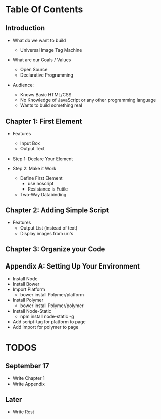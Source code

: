 Table Of Contents
=================

## Introduction

  + What do we want to build
    + Universal Image Tag Machine

  + What are our Goals / Values
    + Open Source 
    + Declarative Programming

  + Audience:
    + Knows Basic HTML/CSS
    + No Knowledge of JavaScript or any other programming language
    + Wants to build something real

## Chapter 1: First Element

  + Features
    + Input Box
    + Output Text

  + Step 1: Declare Your Element 
  + Step 2: Make it Work
    + Define First Element
      + use noscript
      + Resistance is Futile
    + Two-Way Databinding

## Chapter 2: Adding Simple Script

  + Features
    + Output List (instead of text)
    + Display images from url's

## Chapter 3: Organize your Code

## Appendix A: Setting Up Your Environment

  + Install Node
  + Install Bower
  + Import Platform
    + bower install Polymer/platform
  + Install Polymer
    + bower install Polymer/polymer
  + Install Node-Static
    + npm install node-static -g 
  + Add script-tag for platform to page 
  + Add import for polymer to page 


TODOS
=====

## September 17

+ Write Chapter 1
+ Write Appendix 

## Later

+ Write Rest 
